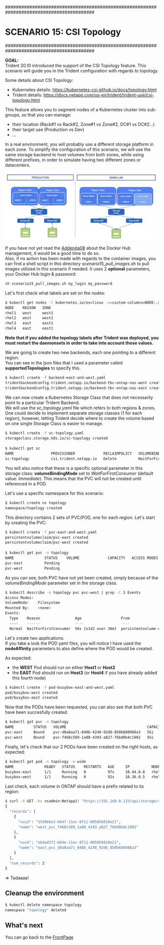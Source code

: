 #########################################################################################
# SCENARIO 15: CSI Topology
#########################################################################################

**GOAL:**  
Trident 20.10 introduced the support of the CSI Topology feature. This scenario will guide you in the Trident configuration with regards to topology.  

Some details about CSI Topology:  
- Kubernetes details: https://kubernetes-csi.github.io/docs/topology.html
- Trident details: https://docs.netapp.com/us-en/trident/trident-use/csi-topology.html  

This feature allows you to segment nodes of a Kubernetes cluster into sub-groups, so that you can manage:  
- their location (Rack#1 vs Rack#2, Zone#1 vs Zone#2, DC#1 vs DC#2...)
- their target use (Production vs Dev)
- ...

In a real environment, you will probably use a different storage platform in each zone. To simplify the configuration of this scenario, we will use the same storage backend to host volumes from both zones, while using different prefixes, in order to simulate having two different zones or datacenters.

<p align="center"><img src="Images/scenario15.jpg"></p>

If you have not yet read the [Addenda08](../../Addendum/Addenda08) about the Docker Hub management, it would be a good time to do so.  
Also, if no action has been made with regards to the container images, you can find a shell script in this directory _scenario15_pull_images.sh_ to pull images utilized in this scenario if needed. It uses 2 **optional** parameters, your Docker Hub login & password:

```bash
sh scenario15_pull_images.sh my_login my_password
```

Let's first check what labels are set on the nodes:
```bash
$ kubectl get nodes -l kubernetes.io/os=linux -o=custom-columns=NODE:.metadata.name,REGION:".metadata.labels.topology\.kubernetes\.io/region",ZONE:".metadata.labels.topology\.kubernetes\.io/zone"
NODE    REGION   ZONE
rhel1   west     west1
rhel2   west     west1
rhel3   east     east1
rhel4   east     east1
```

**Note that if you added the topology labels after Trident was deployed, you must restart the daemonsets in order to take into account those values.**  

We are going to create two new backends, each one pointing to a different region.  
You can see in the json files that I used a parameter called **supportedTopologies** to specify this.  
```bash
$ kubectl create -f backend-east-and-west.yaml
tridentbackendconfig.trident.netapp.io/backend-tbc-ontap-nas-west created
tridentbackendconfig.trident.netapp.io/backend-tbc-ontap-nas-east created
```

We can now create a Kubernetes Storage Class that does not necessarily point to a particular Trident Backend.  
We will use the _sc_topology.yaml_ file which refers to both regions & zones. One could decide to implement separate storage classes (1 for each region), however, letting Trident decide where to create the volume based on one single Storage Class is easier to manage.  
```bash
$ kubectl create -f sc-topology.yaml
storageclass.storage.k8s.io/sc-topology created

$ kubectl get sc
NAME                 PROVISIONER             RECLAIMPOLICY   VOLUMEBINDINGMODE      ALLOWVOLUMEEXPANSION   AGE
sc-topology          csi.trident.netapp.io   Delete          WaitForFirstConsumer   false                  6m39s
```

You will also notice that these is a specific optional parameter in this storage class: **volumeBindingMode** set to _WaitForFirstConsumer_ (default value: _Immediate_).  This means that the PVC will not be created until referenced in a POD.  

Let's use a specific namespace for this scenario:  
```bash
$ kubectl create ns topology
namespace/topology created
```

This directory contains 2 sets of PVC/POD, one for each region. Let's start by creating the PVC:
```bash
$ kubectl create -f pvc-east-and-west.yaml
persistentvolumeclaim/pvc-east created
persistentvolumeclaim/pvc-west created

$ kubectl get pvc -n topology
NAME              STATUS    VOLUME             CAPACITY   ACCESS MODES   STORAGECLASS    AGE
pvc-east          Pending                                                sc-topology     2s
pvc-west          Pending                                                sc-topology     2s
```

As you can see, both PVC have not yet been created, simply because of the _volumeBindingMode_ parameter set in the storage class.  
```bash
$ kubectl describe -n topology pvc pvc-west | grep -C 3 Events
Access Modes:
VolumeMode:    Filesystem
Mounted By:    <none>
Events:
  Type    Reason                Age                  From                         Message
  ----    ------                ----                 ----                         -------
  Normal  WaitForFirstConsumer  56s (x142 over 36m)  persistentvolume-controller  waiting for first consumer to be created before binding
```

Let's create two applications.  
If you take a look the POD yaml files, you will notice I have used the **nodeAffinity** parameters to also define where the POD would be created.

As expected:  
- the **WEST** Pod should run on either **Host1** or **Host2**
- the **EAST** Pod should run on **Host3** (or **Host4** if you have already added this fourth node)

```bash
$ kubectl create -f pod-busybox-east-and-west.yaml
pod/busybox-west created
pod/busybox-east created
```

Now that the PODs have been requested, you can also see that both PVC have been succesfully created.  
```bash
$ kubectl get pvc -n topology
NAME         STATUS   VOLUME                                     CAPACITY   ACCESS MODES   STORAGECLASS     AGE
pvc-east     Bound    pvc-d0a8aa71-840b-4248-92d6-850b680988a3   5Gi        RWX            sc-topology      15h
pvc-west     Bound    pvc-f468c589-1a88-4393-a827-f6bd0b4c1902   5Gi        RWX            sc-topology      15h
```

Finally, let's check that our 2 PODs have been created on the right hosts, as expected:  
```bash
$ kubectl get pod -n topology -o wide
NAME              READY   STATUS    RESTARTS   AGE     IP          NODE    NOMINATED NODE   READINESS GATES
busybox-east      1/1     Running   0          97s     10.44.0.8   rhel3   <none>           <none>
busybox-west      1/1     Running   0          92s     10.36.0.5   rhel2   <none>           <none>
```

Last check, each volume in ONTAP should have a prefix related to its region:  
```bash
$ curl -X GET -ku vsadmin:Netapp1! "https://192.168.0.133/api/storage/volumes?name=*st_pvc*" -H "accept: application/json"
{
  "records": [
    {
      "uuid": "15d666a3-b64f-11ec-8f11-005056818e21",
      "name": "west_pvc_f468c589_1a88_4393_a827_f6bd0b4c1902"
    },
    {
      "uuid": "ebdad3f2-b64e-11ec-8f11-005056818e21",
      "name": "east_pvc_d0a8aa71_840b_4248_92d6_850b680988a3"
    }
  ],
  "num_records": 2
}
```

=> Tadaaaa!

## Cleanup the environment

```bash
$ kubectl delete namespace topology
namespace "topology" deleted
```

## What's next

You can go back to the [FrontPage](https://github.com/YvosOnTheHub/LabNetApp)